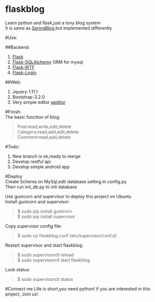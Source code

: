 flaskblog
=========

Learn python and flask,just a tony blog system  
It is same as [SpringBlog](https://github.com/defshine/SpringBlog),but implemented differently  

#Use:  
  
##Backend:
  1. [Flask](http://flask.pocoo.org/)
  2. [Flask-SQLAlchemy](https://pythonhosted.org/Flask-SQLAlchemy/) ORM for mysql  
  3. [Flask-WTF](https://flask-wtf.readthedocs.org/en/latest/)
  4. [Flask-Login](https://flask-login.readthedocs.org/en/latest/)  

##Web:
  1. Jquery-1.11.1
  2. Bootstrap-3.2.0  
  3. Very simple editor [qeditor](https://github.com/huacnlee/jquery.qeditor)

#Finish:  
The basic function of blog:  
  
> Post:read,write,edit,delete  
> Category:read,add,edit,delete  
> Comment:read,add,delete

#Todo:      
1. New branch is ok,ready to merge  
2. Develop restful api    
3. Develop simple android app

#Deploy  
Create Schema on MySql,edit database setting in config.py    
Then run init_db.py to init database  

Use gunicorn and supervisor to deploy this project on Ubuntu    
Install gunicorn and supervisor:  

> $ sudo pip install gunicorn  
> $ sudo pip install supervisor  

Copy supervisor config file:  

> $ sudo cp flaskblog.conf /etc/supervisor/conf.d/ 

Restart supervisor and start flaskblog:  
  
> $ sudo supervisorctl reload  
> $ sudo supervisorctl start flaskblog  

Look status:  

> $ sudo supervisorctl status

#Connect me
Life is short,you need python!
if you are interested in this project, Join us!
